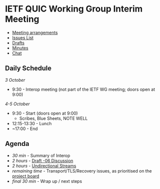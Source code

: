 # IETF QUIC Working Group Interim Meeting

* [Meeting arrangements](https://github.com/quicwg/wg-materials/blob/master/interim-17-10/arrangements.md)
* [Issues List](https://github.com/quicwg/base-drafts/issues)
* [Drafts](https://github.com/quicwg/base-drafts)
* [Minutes](http://etherpad.tools.ietf.org:9000/p/notes-interim-17-10-quic)
* [Chat](xmpp:quic@jabber.ietf.org?join)

## Daily Schedule

_3 October_

* 9:30 - Interop meeting (not part of the IETF WG meeting; doors open at 9:00)

_4-5 October_

* 9:30 - Start (doors open at 9:00)
  * Scribes, Blue Sheets, NOTE WELL
* 12:15-13:30 - Lunch
* ~17:00 - End

## Agenda

* _30 min_ - Summary of Interop
* _2 hours_ - [Draft -06 Discussion]() 
* _2 hours_ - [Undirectional Streams](https://github.com/quicwg/base-drafts/issues/175)
* _remaining time_ - Transport/TLS/Recovery issues, as prioritised on the [project board](https://github.com/quicwg/base-drafts/projects/2?)
* _final 30 min_ - Wrap up / next steps